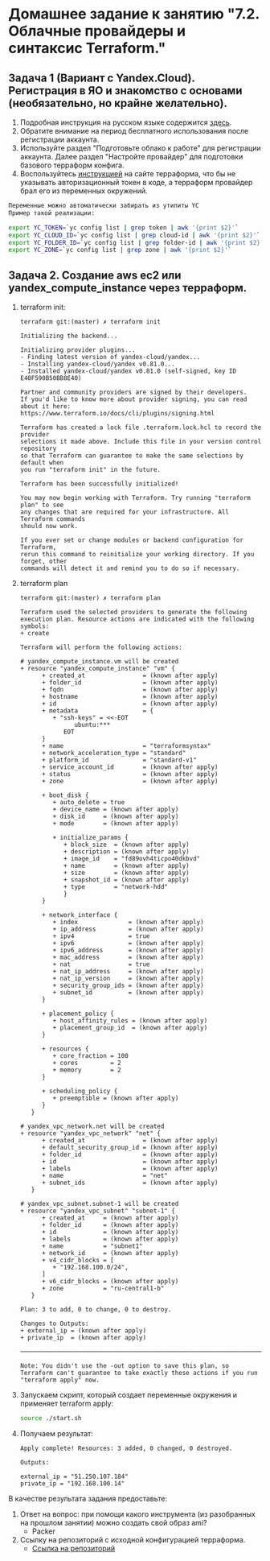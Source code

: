 # Домашнее задание к занятию "7.2. Облачные провайдеры и синтаксис Terraform."


## Задача 1 (Вариант с Yandex.Cloud). Регистрация в ЯО и знакомство с основами (необязательно, но крайне желательно).

1. Подробная инструкция на русском языке содержится [здесь](https://cloud.yandex.ru/docs/solutions/infrastructure-management/terraform-quickstart).
2. Обратите внимание на период бесплатного использования после регистрации аккаунта. 
3. Используйте раздел "Подготовьте облако к работе" для регистрации аккаунта. Далее раздел "Настройте провайдер" для подготовки
базового терраформ конфига.
4. Воспользуйтесь [инструкцией](https://registry.terraform.io/providers/yandex-cloud/yandex/latest/docs) на сайте терраформа, что бы 
не указывать авторизационный токен в коде, а терраформ провайдер брал его из переменных окружений.

```bash
Переменные можно автоматически забирать из утилиты YC
Пример такой реализации:

export YC_TOKEN=`yc config list | grep token | awk '{print $2}'`
export YC_CLOUD_ID=`yc config list | grep cloud-id | awk '{print $2}'`
export YC_FOLDER_ID=`yc config list | grep folder-id | awk '{print $2}'`
export YC_ZONE=`yc config list | grep zone | awk '{print $2}'`
```

## Задача 2. Создание aws ec2 или yandex_compute_instance через терраформ. 

1. terraform init:

   ```
   terraform git:(master) ✗ terraform init

   Initializing the backend...

   Initializing provider plugins...
   - Finding latest version of yandex-cloud/yandex...
   - Installing yandex-cloud/yandex v0.81.0...
   - Installed yandex-cloud/yandex v0.81.0 (self-signed, key ID E40F590B50BB8E40)

   Partner and community providers are signed by their developers.
   If you'd like to know more about provider signing, you can read about it here:
   https://www.terraform.io/docs/cli/plugins/signing.html

   Terraform has created a lock file .terraform.lock.hcl to record the provider
   selections it made above. Include this file in your version control repository
   so that Terraform can guarantee to make the same selections by default when
   you run "terraform init" in the future.

   Terraform has been successfully initialized!

   You may now begin working with Terraform. Try running "terraform plan" to see
   any changes that are required for your infrastructure. All Terraform commands
   should now work.

   If you ever set or change modules or backend configuration for Terraform,
   rerun this command to reinitialize your working directory. If you forget, other
   commands will detect it and remind you to do so if necessary.
   ```

2. terraform plan

   ```
   terraform git:(master) ✗ terraform plan

   Terraform used the selected providers to generate the following execution plan. Resource actions are indicated with the following symbols:
   + create

   Terraform will perform the following actions:

   # yandex_compute_instance.vm will be created
   + resource "yandex_compute_instance" "vm" {
         + created_at                = (known after apply)
         + folder_id                 = (known after apply)
         + fqdn                      = (known after apply)
         + hostname                  = (known after apply)
         + id                        = (known after apply)
         + metadata                  = {
            + "ssh-keys" = <<-EOT
                  ubuntu:***
               EOT
         }
         + name                      = "terraformsyntax"
         + network_acceleration_type = "standard"
         + platform_id               = "standard-v1"
         + service_account_id        = (known after apply)
         + status                    = (known after apply)
         + zone                      = (known after apply)

         + boot_disk {
            + auto_delete = true
            + device_name = (known after apply)
            + disk_id     = (known after apply)
            + mode        = (known after apply)

            + initialize_params {
               + block_size  = (known after apply)
               + description = (known after apply)
               + image_id    = "fd89ovh4ticpo40dkbvd"
               + name        = (known after apply)
               + size        = (known after apply)
               + snapshot_id = (known after apply)
               + type        = "network-hdd"
               }
         }

         + network_interface {
            + index              = (known after apply)
            + ip_address         = (known after apply)
            + ipv4               = true
            + ipv6               = (known after apply)
            + ipv6_address       = (known after apply)
            + mac_address        = (known after apply)
            + nat                = true
            + nat_ip_address     = (known after apply)
            + nat_ip_version     = (known after apply)
            + security_group_ids = (known after apply)
            + subnet_id          = (known after apply)
         }

         + placement_policy {
            + host_affinity_rules = (known after apply)
            + placement_group_id  = (known after apply)
         }

         + resources {
            + core_fraction = 100
            + cores         = 2
            + memory        = 2
         }

         + scheduling_policy {
            + preemptible = (known after apply)
         }
      }

   # yandex_vpc_network.net will be created
   + resource "yandex_vpc_network" "net" {
         + created_at                = (known after apply)
         + default_security_group_id = (known after apply)
         + folder_id                 = (known after apply)
         + id                        = (known after apply)
         + labels                    = (known after apply)
         + name                      = "net"
         + subnet_ids                = (known after apply)
      }

   # yandex_vpc_subnet.subnet-1 will be created
   + resource "yandex_vpc_subnet" "subnet-1" {
         + created_at     = (known after apply)
         + folder_id      = (known after apply)
         + id             = (known after apply)
         + labels         = (known after apply)
         + name           = "subnet1"
         + network_id     = (known after apply)
         + v4_cidr_blocks = [
            + "192.168.100.0/24",
         ]
         + v6_cidr_blocks = (known after apply)
         + zone           = "ru-central1-b"
      }

   Plan: 3 to add, 0 to change, 0 to destroy.

   Changes to Outputs:
   + external_ip = (known after apply)
   + private_ip  = (known after apply)

   ─────────────────────────────────────────────────────────────────────────────────────────────────────────────────────────────────────────────────────

   Note: You didn't use the -out option to save this plan, so Terraform can't guarantee to take exactly these actions if you run "terraform apply" now.
   ```

3. Запускаем скрипт, который создает переменные окружения и применяет terraform apply:

   ```bash
   source ./start.sh
   ```

4. Получаем результат:

   ```
   Apply complete! Resources: 3 added, 0 changed, 0 destroyed.

   Outputs:

   external_ip = "51.250.107.184"
   private_ip = "192.168.100.14"
   ```


В качестве результата задания предоставьте:
1. Ответ на вопрос: при помощи какого инструмента (из разобранных на прошлом занятии) можно создать свой образ ami?
   - Packer
1. Ссылку на репозиторий с исходной конфигурацией терраформа. 
   - [Ссылка на репозиторий](https://github.com/NotClove/netology.devops/tree/master/07-terraform-02-syntax/terraform)
